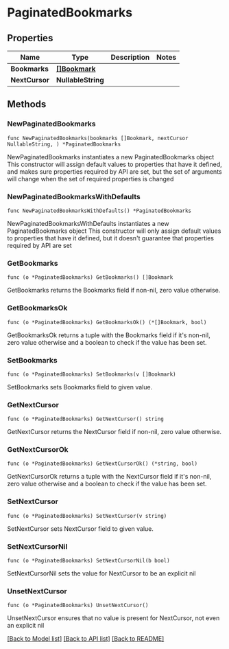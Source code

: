 # PaginatedBookmarks

## Properties

Name | Type | Description | Notes
------------ | ------------- | ------------- | -------------
**Bookmarks** | [**[]Bookmark**](Bookmark.md) |  | 
**NextCursor** | **NullableString** |  | 

## Methods

### NewPaginatedBookmarks

`func NewPaginatedBookmarks(bookmarks []Bookmark, nextCursor NullableString, ) *PaginatedBookmarks`

NewPaginatedBookmarks instantiates a new PaginatedBookmarks object
This constructor will assign default values to properties that have it defined,
and makes sure properties required by API are set, but the set of arguments
will change when the set of required properties is changed

### NewPaginatedBookmarksWithDefaults

`func NewPaginatedBookmarksWithDefaults() *PaginatedBookmarks`

NewPaginatedBookmarksWithDefaults instantiates a new PaginatedBookmarks object
This constructor will only assign default values to properties that have it defined,
but it doesn't guarantee that properties required by API are set

### GetBookmarks

`func (o *PaginatedBookmarks) GetBookmarks() []Bookmark`

GetBookmarks returns the Bookmarks field if non-nil, zero value otherwise.

### GetBookmarksOk

`func (o *PaginatedBookmarks) GetBookmarksOk() (*[]Bookmark, bool)`

GetBookmarksOk returns a tuple with the Bookmarks field if it's non-nil, zero value otherwise
and a boolean to check if the value has been set.

### SetBookmarks

`func (o *PaginatedBookmarks) SetBookmarks(v []Bookmark)`

SetBookmarks sets Bookmarks field to given value.


### GetNextCursor

`func (o *PaginatedBookmarks) GetNextCursor() string`

GetNextCursor returns the NextCursor field if non-nil, zero value otherwise.

### GetNextCursorOk

`func (o *PaginatedBookmarks) GetNextCursorOk() (*string, bool)`

GetNextCursorOk returns a tuple with the NextCursor field if it's non-nil, zero value otherwise
and a boolean to check if the value has been set.

### SetNextCursor

`func (o *PaginatedBookmarks) SetNextCursor(v string)`

SetNextCursor sets NextCursor field to given value.


### SetNextCursorNil

`func (o *PaginatedBookmarks) SetNextCursorNil(b bool)`

 SetNextCursorNil sets the value for NextCursor to be an explicit nil

### UnsetNextCursor
`func (o *PaginatedBookmarks) UnsetNextCursor()`

UnsetNextCursor ensures that no value is present for NextCursor, not even an explicit nil

[[Back to Model list]](../README.md#documentation-for-models) [[Back to API list]](../README.md#documentation-for-api-endpoints) [[Back to README]](../README.md)


